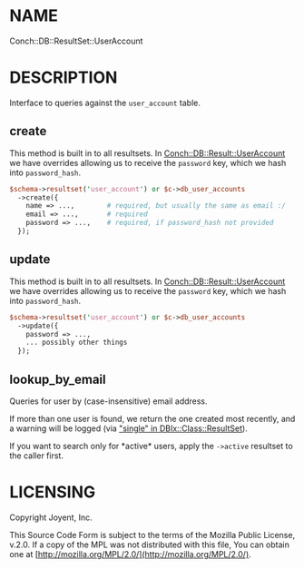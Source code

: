 # NAME

Conch::DB::ResultSet::UserAccount

# DESCRIPTION

Interface to queries against the `user_account` table.

## create

This method is built in to all resultsets.  In [Conch::DB::Result::UserAccount](/../modules/Conch::DB::Result::UserAccount) we have
overrides allowing us to receive the `password` key, which we hash into `password_hash`.

```perl
$schema->resultset('user_account') or $c->db_user_accounts
  ->create({
    name => ...,        # required, but usually the same as email :/
    email => ...,       # required
    password => ...,    # required, if password_hash not provided
  });
```

## update

This method is built in to all resultsets.  In [Conch::DB::Result::UserAccount](/../modules/Conch::DB::Result::UserAccount) we have
overrides allowing us to receive the `password` key, which we hash into `password_hash`.

```perl
$schema->resultset('user_account') or $c->db_user_accounts
  ->update({
    password => ...,
    ... possibly other things
  });
```

## lookup\_by\_email

Queries for user by (case-insensitive) email address.

If more than one user is found, we return the one created most recently, and a warning will be
logged (via ["single" in DBIx::Class::ResultSet](https://metacpan.org/pod/DBIx::Class::ResultSet#single)).

If you want to search only for \*active\* users, apply the `->active` resultset to the
caller first.

# LICENSING

Copyright Joyent, Inc.

This Source Code Form is subject to the terms of the Mozilla Public License,
v.2.0. If a copy of the MPL was not distributed with this file, You can obtain
one at [http://mozilla.org/MPL/2.0/](http://mozilla.org/MPL/2.0/).
